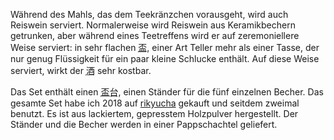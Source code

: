 <p>Während des Mahls, das dem Teekränzchen vorausgeht, wird auch Reiswein serviert. Normalerweise wird Reiswein aus Keramikbechern getrunken, aber während eines Teetreffens wird er auf zeremoniellere Weise serviert: in sehr flachen <abbr title="sakazuki">盃</abbr>, einer Art Teller mehr als einer Tasse, der nur genug Flüssigkeit für ein paar kleine Schlucke enthält. Auf diese Weise serviert, wirkt der <abbr title="sake">酒</abbr> sehr kostbar.</p>
<p>Das Set enthält einen <abbr title="sakazuki dai">盃台</abbr>, einen Ständer für die fünf einzelnen Becher. Das gesamte Set habe ich 2018 auf <a href="https://www.rikyucha.com/item/list2/283041">rikyucha</a> gekauft und seitdem zweimal benutzt. Es ist aus lackiertem, gepresstem Holzpulver hergestellt. Der Ständer und die Becher werden in einer Pappschachtel geliefert.</p>
